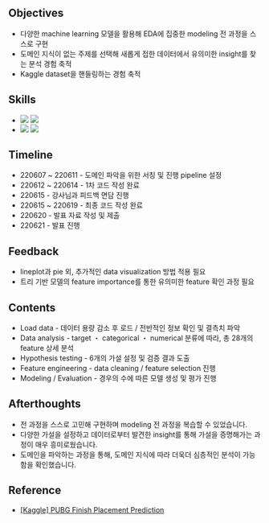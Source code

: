 ####
## Objectives
- 다양한 machine learning 모델을 활용해 EDA에 집중한 modeling 전 과정을 스스로 구현
- 도메인 지식이 없는 주제를 선택해 새롭게 접한 데이터에서 유의미한 insight를 찾는 분석 경험 축적
- Kaggle dataset을 핸들링하는 경험 축적
####
## Skills
-
    <div align="left"><img src="https://img.shields.io/badge/[Python]-NumPy / pandas / matplotlib / seaborn / sklearn / statsmodels-4479A1"/>

    <img src="https://img.shields.io/badge/[Model]-LinearRegression / Ridge / Lasso / ElasticNet / RandomForestRegressor / XGBRegressor-FF6600"/>

-
    <div align="left"><img src="https://img.shields.io/badge/[Data Analysis]-Correlation / Multicollinearity-428813"/>
    <img src="https://img.shields.io/badge/[Data Visualization]-displot / scatterplot / lineplot / barplot / heatmap / msno.bar & matrix-428813"/><br>  

####
## Timeline
- 220607 ~ 220611 - 도메인 파악을 위한 서칭 및 진행 pipeline 설정
- 220612 ~ 220614 - 1차 코드 작성 완료
- 220615 - 강사님과 피드백 면담 진행
- 220615 ~ 220619 - 최종 코드 작성 완료
- 220620 - 발표 자료 작성 및 제출
- 220621 - 발표 진행
####
## Feedback
- lineplot과 pie 외, 추가적인 data visualization 방법 적용 필요
- 트리 기반 모델의 feature importance를 통한 유의미한 feature 확인 과정 필요
####
## Contents
- Load data - 데이터 용량 감소 후 로드 / 전반적인 정보 확인 및 결측치 파악
- Data analysis - target ・ categorical ・ numerical 분류에 따라, 총 28개의 feature 상세 분석
- Hypothesis testing - 6개의 가설 설정 및 검증 결과 도출
- Feature engineering - data cleaning / feature selection 진행
- Modeling / Evaluation - 경우의 수에 따른 모델 생성 및 평가 진행
####
## Afterthoughts
- 전 과정을 스스로 고민해 구현하며 modeling 전 과정을 복습할 수 있었습니다.
- 다양한 가설을 설정하고 데이터로부터 발견한 insight를 통해 가설을 증명해가는 과정이 매우 흥미로웠습니다. 
- 도메인을 파악하는 과정을 통해, 도메인 지식에 따라 더욱더 심층적인 분석이 가능함을 확인했습니다.
####
## Reference
- [[Kaggle] PUBG Finish Placement Prediction](https://www.kaggle.com/competitions/pubg-finish-placement-prediction)
####
